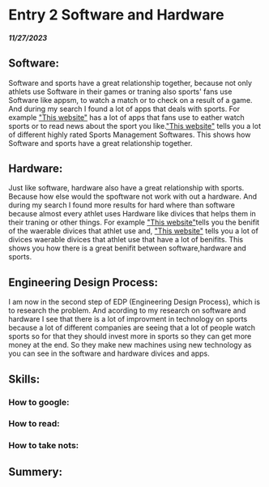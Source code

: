 # Entry 2 Software and Hardware
##### 11/27/2023

## Software: 
Software and sports have a great relationship together, because not only athlets use Software in their games or traning also sports' fans use Software like appsm, to watch a match or to check on a result of a game. And during my search I found a lot of apps that deals with sports. For example ["This website"](https://infostride.com/sports-apps/#:~:text=theScore%20is%20considered%20the%20%231,Bills%2C%20Cleveland%20Browns%20and%20more) has a lot of apps that fans use to eather watch sports or to read news about the sport you like.["This website"](https://slashdot.org/software/sports-management/)  tells you a lot of different highly rated Sports Management Softwares. This shows how Software and sports have a great relationship together.

## Hardware:
Just like software, hardware also have a great relationship with sports. Because how else would the spoftware not work with out a hardware. And during my search I found more results for hard where than software because almost every athlet uses Hardware like divices that helps them in their traning or other things. For example ["This website"](https://www.cogniteq.com/blog/how-wearable-technology-changing-sports-industry#:~:text=Examples%20of%20wearable%20technology%20in%20sports,-Arguably%2C%20no%20other&text=Heart%20rate%20monitors%20track%20breathing,%2C%20quarterbacks%2C%20and%20other%20positions)tells you the benifit of the waerable divices that athlet use and, ["This website"](https://apacbusinessheadlines.com/10-Most-Innovative-Wearables-for-Fitness-and-Sport/) tells you a lot of divices waerable divices that athlet use that have a lot of benifits. This shows you how there is a great benifit between software,hardware and sports.   

## Engineering Design Process:
I am now in the second step of EDP (Engineering Design Process), which is to research the problem. And acording to my research on software and hardware I see that there is a lot of improvment in technology on sports because a lot of different companies are seeing that a lot of people watch sports so for that they should invest more in sports so they can get more money at the end. So they make new machines using new technology as you can see in the software and hardware divices and apps. 

## Skills:

### How to google:

### How to read:

### How to take nots:

## Summery:
